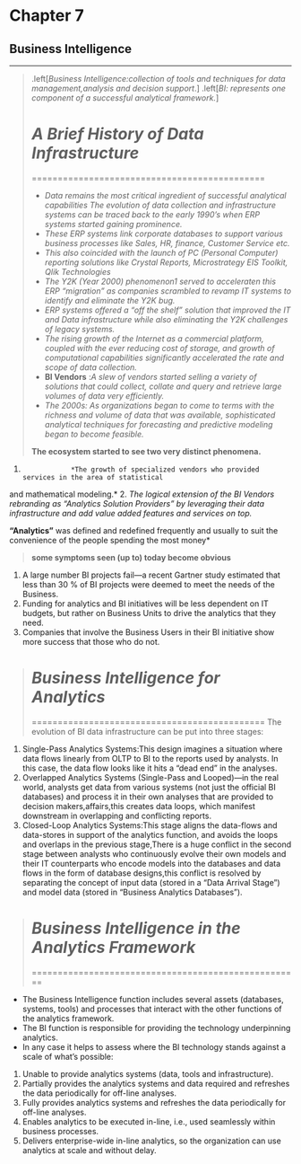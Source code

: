 


# Chapter 7
## Business Intelligence
---
>.left[*Business Intelligence:collection of tools and techniques for data management,analysis and decision support*.]
>.left[*BI: represents one component of a successful analytical framework.*]
>
> # *A Brief History of Data Infrastructure* #
>=============================================
> - *Data remains the most critical ingredient of successful analytical capabilities 
  The evolution of data collection and infrastructure systems can be
  traced back to the early 1990’s when ERP systems started gaining prominence.*
> - *These ERP systems link corporate databases to support various business processes
 like Sales, HR, finance, Customer Service etc.*
> - *This also coincided with the launch of PC (Personal Computer)
 reporting solutions like Crystal Reports, Microstrategy EIS Toolkit, Qlik
Technologies*
> - *The Y2K (Year 2000) phenomenon1 served to acceleraten this ERP “migration” as companies scrambled to revamp IT systems to identify and eliminate the Y2K bug.*
> - *ERP systems offered a “off the shelf” solution that improved the IT and Data infrastructure while also eliminating the Y2K challenges of legacy systems.*
> - *The rising growth of the Internet as a commercial platform, coupled with the
ever reducing cost of storage, and growth of computational capabilities significantly
accelerated the rate and scope of data collection.*
> - **BI Vendors** :*A slew of vendors started selling a variety of solutions that could collect, collate
and query and retrieve large volumes of data very efficiently.*
> - *The 2000s: As organizations began to come to terms with the richness and volume
of data that was available, sophisticated analytical techniques for forecasting
and predictive modeling began to become feasible.*
>
> **The ecosystem started to see two very distinct phenomena.** 
>
 1.                 *The growth of specialized vendors who provided services in the area of statistical
and mathematical modeling.*
 2.                *The logical extension of the BI Vendors rebranding as “Analytics Solution
Providers” by leveraging their data infrastructure and add value added features
and services on top.*
>
**“Analytics”**
 was defined and redefined frequently
and usually to suit the convenience of the people spending the most money*
>
> **some symptoms seen (up to) today become obvious**
  1. A large number BI projects fail—a recent Gartner study estimated that less than
30 % of BI projects were deemed to meet the needs of the Business.
  2. Funding for analytics and BI initiatives will be less dependent on IT budgets,
but rather on Business Units to drive the analytics that they need.
  3. Companies that involve the Business Users in their BI initiative show more success
that those who do not.
>
> # *Business Intelligence for Analytics* #
>=============================================
The evolution of BI data infrastructure can be put into three stages:
 1. Single-Pass Analytics Systems:This design imagines a situation where data flows linearly from OLTP
to BI to the reports used by analysts. In this case, the data flow looks like it hits a “dead end” in the analyses.
 2. Overlapped Analytics Systems (Single-Pass and Looped)—in the real
world, analysts get data from various systems (not just the official BI databases)
and process it in their own analyses that are provided to decision makers,affairs,this
creates data loops, which manifest downstream in overlapping and conflicting
reports.
 3. Closed-Loop Analytics Systems:This stage aligns the data-flows and data-stores in support of the analytics
function, and avoids the loops and overlaps in the previous stage,There is a huge conflict in the second stage between analysts who continuously evolve their own models and their IT counterparts who encode models into the
databases and data flows in the form of database designs,this conflict is resolved by separating the concept of input data
(stored in a “Data Arrival Stage”) and model data (stored in “Business Analytics
Databases”).
>
> # *Business Intelligence in the Analytics Framework* #
>====================================================
 - The Business Intelligence function includes several assets (databases, systems,
tools) and processes that interact with the other functions of the analytics framework.
 - The BI function is responsible for providing the technology underpinning
analytics.
 - In any case it helps to assess where the BI technology stands against a scale of
what’s possible:
1.  Unable to provide analytics systems (data, tools and infrastructure).
2.  Partially provides the analytics systems and data required and refreshes the
data periodically for off-line analyses.
3.  Fully provides analytics systems and refreshes the data periodically for
off-line analyses.
4.  Enables analytics to be executed in-line, i.e., used seamlessly within business
processes.
5.  Delivers enterprise-wide in-line analytics, so the organization can use analytics
at scale and without delay.
 
 






